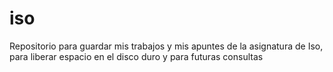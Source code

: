 # iso

Repositorio para guardar mis trabajos y mis apuntes de la asignatura de Iso,
para liberar espacio en el disco duro y para futuras consultas


